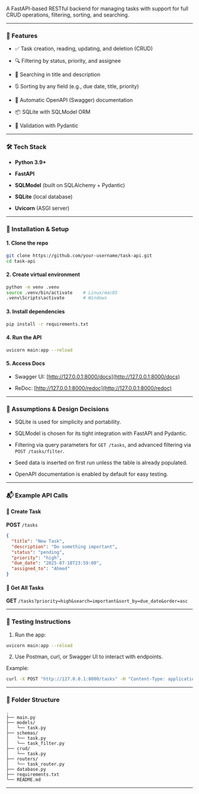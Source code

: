 

A FastAPI-based RESTful backend for managing tasks with support for full CRUD operations, filtering, sorting, and searching.

---

### 🚀 Features

- ✅ Task creation, reading, updating, and deletion (CRUD)
    
- 🔍 Filtering by status, priority, and assignee
    
- 🧾 Searching in title and description
    
- 🔃 Sorting by any field (e.g., due date, title, priority)
    
- 📄 Automatic OpenAPI (Swagger) documentation
    
- 📦 SQLite with SQLModel ORM
    
- 🔐 Validation with Pydantic
    

---

### 🛠️ Tech Stack

- **Python 3.9+**
    
- **FastAPI**
    
- **SQLModel** (built on SQLAlchemy + Pydantic)
    
- **SQLite** (local database)
    
- **Uvicorn** (ASGI server)
    

---

### 🧰 Installation & Setup

#### 1. Clone the repo

```bash
git clone https://github.com/your-username/task-api.git
cd task-api
```

#### 2. Create virtual environment

```bash
python -m venv .venv
source .venv/bin/activate    # Linux/macOS
.venv\Scripts\activate       # Windows
```

#### 3. Install dependencies

```bash
pip install -r requirements.txt
```

#### 4. Run the API

```bash
uvicorn main:app --reload
```

#### 5. Access Docs

- Swagger UI: [http://127.0.0.1:8000/docs](http://127.0.0.1:8000/docs)
    
- ReDoc: [http://127.0.0.1:8000/redoc](http://127.0.0.1:8000/redoc)
    

---

### 🔐 Assumptions & Design Decisions

- SQLite is used for simplicity and portability.
    
- SQLModel is chosen for its tight integration with FastAPI and Pydantic.
    
- Filtering via query parameters for `GET /tasks`, and advanced filtering via `POST /tasks/filter`.
    
- Seed data is inserted on first run unless the table is already populated.
    
- OpenAPI documentation is enabled by default for easy testing.
    

---

### 📬 Example API Calls

#### 🔹 Create Task

**POST** `/tasks`

```json
{
  "title": "New Task",
  "description": "Do something important",
  "status": "pending",
  "priority": "high",
  "due_date": "2025-07-10T23:59:00",
  "assigned_to": "Ahmed"
}
```

#### 🔹 Get All Tasks

**GET** `/tasks?priority=high&search=important&sort_by=due_date&order=asc`

---

### 🧪 Testing Instructions

1. Run the app:
    

```bash
uvicorn main:app --reload
```

2. Use Postman, curl, or Swagger UI to interact with endpoints.
    

Example:

```bash
curl -X POST "http://127.0.0.1:8000/tasks" -H "Content-Type: application/json" -d "{\"title\":\"Sample Task\",\"priority\":\"low\"}"
```

---

### 📂 Folder Structure

```
.
├── main.py
├── models/
│   └── task.py
├── schemas/
│   └── task.py
│   └── task_filter.py
├── crud/
│   └── task.py
├── routers/
│   └── task_router.py
├── database.py
├── requirements.txt
└── README.md
```

---

